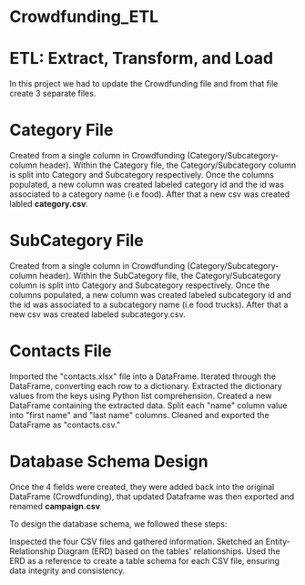 # Crowdfunding_ETL

# ETL: Extract, Transform, and Load

In this project we had to update the Crowdfunding file and from that file create 3 separate files.


# Category File 
  Created from a single column in Crowdfunding (Category/Subcategory-column header).
  Within the Category file, the Category/Subcategory column is split into Category and Subcategory respectively.
  Once the columns populated, a new column was created labeled category id and the id was associated to a category name (i.e food). 
  After that a new csv was created labled **category.csv**.

  
# SubCategory File 
  Created from a single column in Crowdfunding (Category/Subcategory-column header).
  Within the SubCategory file, the Category/Subcategory column is split into Category and Subcategory respectively.
  Once the columns populated, a new column was created labeled subcategory id and the id was associated to a subcategory name (i.e food trucks). 
  After that a new csv was created labeled subcategory.csv.

# Contacts File
Imported the "contacts.xlsx" file into a DataFrame. Iterated through the DataFrame, converting each row to a dictionary. Extracted the dictionary values from the keys using Python list comprehension. Created a new DataFrame containing the extracted data. Split each "name" column value into "first name" and "last name" columns. Cleaned and exported the DataFrame as "contacts.csv."

# Database Schema Design
  Once the 4 fields were created, they were added back into the original DataFrame (Crowdfunding), that updated   Dataframe was then exported and renamed **campaign.csv**
  
  To design the database schema, we followed these steps:

  Inspected the four CSV files and gathered information.
  Sketched an Entity-Relationship Diagram (ERD) based on the tables' relationships.
  Used the ERD as a reference to create a table schema for each CSV file, ensuring data integrity and consistency.
